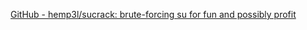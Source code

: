 [GitHub - hemp3l/sucrack: brute-forcing su for fun and possibly profit](https://github.com/hemp3l/sucrack/tree/master)
